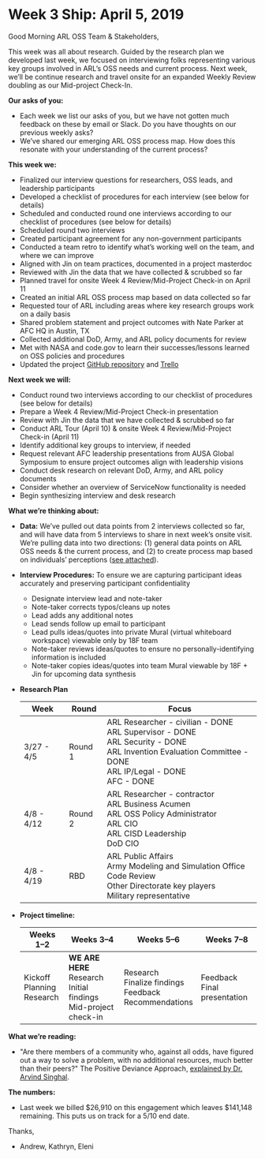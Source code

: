 # Week 3 Ship: April 5, 2019

Good Morning ARL OSS Team & Stakeholders,

This week was all about research. Guided by the research plan we developed last week, we focused on interviewing folks representing various key groups involved in ARL’s OSS needs and current process. Next week, we’ll be continue research and travel onsite for an expanded Weekly Review doubling as our Mid-project Check-In.

**Our asks of you:**

- Each week we list our asks of you, but we have not gotten much feedback on these by email or Slack. Do you have thoughts on our previous weekly asks?
- We’ve shared our emerging ARL OSS process map. How does this resonate with your understanding of the current process?

**This week we:**

- Finalized our interview questions for researchers, OSS leads, and leadership participants
- Developed a checklist of procedures for each interview (see below for details)
- Scheduled and conducted round one interviews according to our checklist of procedures (see below for details)
- Scheduled round two interviews
- Created participant agreement for any non-government participants
- Conducted a team retro to identify what’s working well on the team, and where we can improve
- Aligned with Jin on team practices, documented in a project masterdoc
- Reviewed with Jin the data that we have collected & scrubbed so far
- Planned travel for onsite Week 4 Review/Mid-Project Check-in on April 11
- Created an initial ARL OSS process map based on data collected so far
- Requested tour of ARL including areas where key research groups work on a daily basis
- Shared problem statement and project outcomes with Nate Parker at AFC HQ in Austin, TX
- Collected additional DoD, Army, and ARL policy documents for review
- Met with NASA and code.gov to learn their successes/lessons learned on OSS policies and procedures
- Updated the project [GitHub repository](https://github.com/18F/arl-oss-process) and [Trello](https://trello.com/b/MU2Dlyz6/us-army-arl-path-analysis)

**Next week we will:**

- Conduct round two interviews according to our checklist of procedures (see below for details)
- Prepare a Week 4 Review/Mid-Project Check-in presentation
- Review with Jin the data that we have collected & scrubbed so far
- Conduct ARL Tour (April 10) & onsite Week 4 Review/Mid-Project Check-in (April 11)
- Identify additional key groups to interview, if needed
- Request relevant AFC leadership presentations from AUSA Global Symposium to ensure project outcomes align with leadership visions 
- Conduct desk research on relevant DoD, Army, and ARL policy documents
- Consider whether an overview of ServiceNow functionality is needed
- Begin synthesizing interview and desk research

**What we’re thinking about:**

- **Data:** We’ve pulled out data points from 2 interviews collected so far, and will have data from 5 interviews to share in next week’s onsite visit. We’re pulling data into two directions: (1) general data points on ARL OSS needs & the current process, and (2) to create process map based on individuals’ perceptions ([see attached](https://github.com/18F/arl-oss-process/blob/47be79801ede860444ee42f218fe675989713abf/Deliverables/Process%20Map%20Apr%205.pdf)).
- **Interview Procedures:** To ensure we are capturing participant ideas accurately and preserving participant confidentiality
  - Designate interview lead and note-taker
  - Note-taker corrects typos/cleans up notes
  - Lead adds any additional notes
  - Lead sends follow up email to participant
  - Lead pulls ideas/quotes into private Mural (virtual whiteboard workspace) viewable only by 18F team
  - Note-taker reviews ideas/quotes to ensure no personally-identifying information is included
  - Note-taker copies ideas/quotes into team Mural viewable by 18F + Jin for upcoming data synthesis 
- **Research Plan**

  | Week | Round | Focus | 
  |------|-------|-------|
  | 3/27 - 4/5 | Round 1 | ARL Researcher - civilian - DONE<br>ARL Supervisor - DONE<br>ARL Security - DONE<br>ARL Invention Evaluation Committee - DONE<br>ARL IP/Legal - DONE<br>AFC - DONE |
  | 4/8 - 4/12 | Round 2 | ARL Researcher - contractor<br>ARL Business Acumen<br>ARL OSS Policy Administrator<br>ARL CIO<br>ARL CISD Leadership<br>DoD CIO
  | 4/8 - 4/19 | RBD | ARL Public Affairs<br>Army Modeling and Simulation Office<br>Code Review<br>Other Directorate key players<br>Military representative

- **Project timeline:**

  | Weeks 1–2 | Weeks 3–4 | Weeks 5–6 | Weeks 7–8 |
  |-----------|-----------|-----------|-----------|
  | Kickoff<br>Planning<br>Research | <strong>WE ARE HERE</strong><br>Research<br>Initial findings<br>Mid-project check-in | Research<br>Finalize findings<br>Feedback<br>Recommendations | Feedback<br>Final presentation |

**What we’re reading:**

- "Are there members of a community who, against all odds, have figured out a way to solve a problem, with no additional resources, much better than their peers?" The Positive Deviance Approach, [explained by Dr. Arvind Singhal](https://www.youtube.com/watch?v=n-NAvN-PLW0).

**The numbers:**

- Last week we billed $26,910 on this engagement which leaves $141,148 remaining. This puts us on track for a 5/10 end date. 

Thanks,
- Andrew, Kathryn, Eleni
